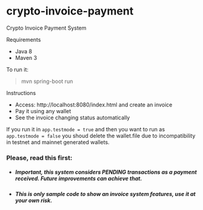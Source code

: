 # crypto-invoice-payment
Crypto Invoice Payment System

Requirements

- Java 8
- Maven 3

To run it:
> mvn spring-boot run

Instructions

- Access: http://localhost:8080/index.html and create an invoice
- Pay it using any wallet
- See the invoice changing status automatically


If you run it in `app.testmode = true` and then you want to run as `app.testmode = false`
you shoud delete the wallet.file due to incompatibility in testnet and mainnet generated wallets. 


### Please, read this first: 

- ##### Important, this system considers PENDING transactions as a payment received. Future improvements can achieve that. 
- ##### This is only sample code to show an invoice system features, use it at your own risk. 
